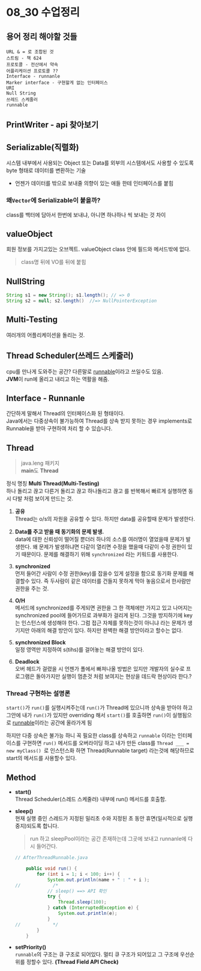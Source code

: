 # 08_30 수업정리


## 용어 정리 해야할 것들
    URL & = 로 조합된 것
    스트림 - 책 624
    프로토콜 - 전산에서 약속
    어플리케이션 프로토콜 ?? 
    Interface - runnanle
    Marker interface - 구현할게 없는 인터페이스 
    URI
    Null String
    쓰레드 스케줄러
    runnable
    
  




## PrintWriter - api 찾아보기

## Serializable(직렬화)
시스템 내부에서 사용되는 Object 또는 Data를 외부의 시스템에서도 사용할 수 있도록 byte 형태로 데이터를 변환하는 기술  
- 언젠가 데이터를 밖으로 보내줄 의향이 있는 애들 한테 인터페이스를 붙힘

### 왜`Vector`에 **Serializable**이 붙을까?
class를 백터에 담아서 한번에 보내냐, 아니면 하나하나 씩 보내는 것 차이 

## valueObject
회원 정보를 가지고있는 오브젝트. valueObject class 안에 필드와 메서드밖에 없다.
> class명 뒤에 VO를 뒤에 붙힘

<!-- 
전산이란 시스템은 c:/a/b/zzz.txt 파일 시스템이라 함 
parent = c:/a/b/  까지
child = zzz.txt  -->

## NullString
```java 
String s1 = new String(); s1.length(); // => 0
String s2 = null; s2.length()  //=> NullPointerException
```

## Multi-Testing
여러개의 어플리케이션을 돌리는 것.

## Thread Scheduler(쓰레드 스케줄러)
cpu를 만나게 도와주는 공간? 다른말로 [runnable](#interface---runnanle)이라고 쓰일수도 있음.  
 **JVM**이 run에 올리고 내리고 하는 역활을 해줌.

## Interface - Runnanle
간단하게 말해서 Thread의 인터페이스화 된 형태이다.  
Java에서는 다중상속이 불가능하여 Thread를 상속 받지 못하는 경우 implements로 Runnable을 받아 구현하여 처리 할 수 있습니다.
## Thread 
> java.leng 패키지  
> **main**도 **Thread**  

정식 명칭 **Multi Thread(Multi-Testing)**  
하나 돌리고 끊고 다른거 돌리고 끊고 하나돌리고 끊고 를 반복해서 빠르게 실행하면 동시 다발 처럼 보이게 만드는 것.

  1. **공유**  
  Thread는 o/s의 자원을 공유할 수 있다. 하지만 data를 공유할때 문제가 발생한다.
  2. **Data를 주고 받을 때 동기화의 문제 발생.**  
  data에 대한 신뢰성이 떨어질 뿐더러 하나의 소스를 여러명이 열었을때 문제가 발생한다. 
  왜 문제가 발생하냐면 다같이 열리면 수정을 했을때 다같이 수정 권한이 있기 때문이다. 문제를 해결하기 위해 `synchronized` 라는 키워드를 사용한다. 
  
  3. **synchronized**   
    먼저 들어간 사람이 수정 권한(key)를 잡을수 있게 설정을 함으로 동기화 문제를 해결할수 있다. 즉 두사람이 같은 데이터를 건들지 못하게 막아 놓음으로서 한사람만 권한을 주는 것.  
    

  4. **O/H**  
    메서드에 synchronized를 주게되면 권한을 그 한 객체에만 가지고 있고 나머지는 synchronized pool에 들어가므로 과부화가 걸리게 된다. 그것을 방지하기에 key는 인스턴스에 생성해야 한다. 그럼 접근 자체를 못하는것이 아니냐 라는 문제가 생기지만 아래의 해결 방안이 있다. 하지만 완벽한 해결 방안이라고 할수는 없다. 
  5. **synchronized Block**    
    일정 영역만 지정하여 s(tihs)를 걸어놓는 해결 방안이 있다. 
  6. **Deadlock**  
    오버 헤드가 걸렸을 시 언젠가 폴에서 빠져나올 방법은 있지만 개발자의 실수로 프로그램은 돌아가지만 실행이 멈춘것 처럼 보여지는 현상을 데드락 현상이라 한다.?

### Thread 구현하는 설명론
`start()`가 `run()`를 실행시켜주는데 `run()`가 Thread에 있으니까 상속을 받아야 하고 그안에 내가 `run()`가 있지만 overriding 해서 `start()`를 호출하면 `run()`이 실행됨으로 [runnable](#interface---runnanle)이라는 공간에 올라가게 됨

하지만 다중 상속은 불가능 하니 꼭 필요한 class를 상속하고 `runnable` 이라는 인터페이스를 구현하면 `run()` 메서드를 오버라이딩 하고 
내가 만든 class를 `Thread ___ = new myClass() `로 인스턴스화 하면 
Thread(Runnable target) 라는것에 해당하므로 start의 메서드를 사용할수 있다.

## Method
  - **start()**  
  Thread Scheduler(스레드 스케줄러) 내부에 run() 메서드를 호출함.

  - **sleep()**  
  현재 실행 중인 스레드가 지정된 밀리초 수와 지정된 초 동안 휴면(일시적으로 실행 중지)되도록 합니다. 
    >run 하고  sleepPool이라는 공간 존재하는데 그곳에 보내고 runnanle에 다시 들어간다.  
    ```java
    // AfterThreadRunnable.java

        public void run() {
            for (int i = 1; i < 100; i++) {
                System.out.println(name + " : " + i );
    //            /*
                // sleep() ==> API 확인
                try {
                    Thread.sleep(100);
                } catch (InterruptedException e) {
                    System.out.println(e);
                }
    //            */
            }
        }
    ```
  - **setPriority()**   
    `runnable`의 구조는 큐 구조로 되어있다. 멀티 큐 구조가 되어있고 그 구조에 우선순위를 정할수 있다. **(Thread Field API Check)**
